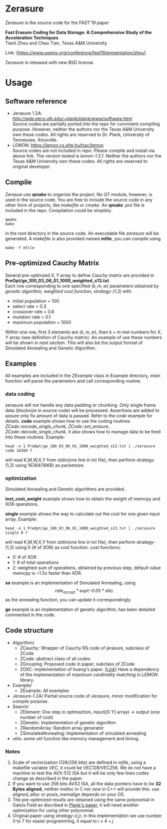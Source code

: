 # Zerasure
Zerasure is the source code for the FAST'19 paper

**Fast Erasure Coding for Data Storage: A Comprehensive Study of the Acceleration Techniques**  
Tianli Zhou and Chao Tian, Texas A&M University

Link: [https://www.usenix.org/conference/fast19/presentation/zhou]

Zerasure is released with new BSD license.

# Usage
## Software reference
- Jerasure 1.2A: 
http://web.eecs.utk.edu/~plank/plank/www/software.html  
Source codes are partially ported into the repo for convinient compiling purpose. However, neither the authors nor the Texas A&M University own these codes. All rights are reserved to Dr. Plank, University of Tennessee, Knoxville.
- LEMON:
https://lemon.cs.elte.hu/trac/lemon  
Source codes are not included in repo. Please compile and install via above link. The version tested is *lemon-1.3.1*. Neither the authors nor the Texas A&M University own these codes. All rights are reserved to original developer.

## Compile
Zerasue use **qmake** to organize the project. No *QT* module, however, is used in the source code. You are free to include the source code in any other form of projects, like *makefile* or *cmake*.
An **qmake** *.pro* file is included in the repo. Compilation could be simplely:
~~~~
qmake
make
~~~~
in the root directory in the source code. An executable file *zerasure* will be generated.
A *makefile* is also provided named **mfile**, you can compile using
~~~
make -f mfile
~~~

## Pre-optimized Cauchy Matrix
Several pre-optimzed $X,Y$ array to define *Cauchy matrix* are provided in **PreOpt/ge_100_03_06_01_1000_weighted_s13.txt**.  
Each row corresponding to one specified $(k,m,w)$ parameters obtained by *genetic algorithm, weighted cost function, strategy-(1,3)* with

- initial population = 100
- select rate = 0.3
- crossover rate = 0.6
- mutation rate = 0.1
- maximum population = 1000

Within one row, first 3 elements are $(k,m,w)$, then $k+m$ rest numbers for $X,Y$ array (see definition of Cauchy matrix). An example of use these numbers will be shown in next section.
This will also be the output format of Simulated Annealing and Genetic Algorithm.

## Examples
All examples are included in the *ZExample* class in Example directory, *main* function will parse the parameters and call corresponding routine.

### data coding 
zerasure will not handle any data padding or chunking. Only single frame data (blocksize in source code) will be processed. Assertions are added to assure only fix amount of data is passed. Refer to the *code* example for details. 
**code** example shows how to use the coding routines *ZCode::encode_single_chunk, ZCode::set_erasure, ZCode::decode_single_chunk*, it also shows how to manage data to be feed into these routines.
Example:
~~~
head -n 1 PreOpt/ge_100_03_06_01_1000_weighted_s13.txt | ./zerasure code 16384 7
~~~
will read K,M,W,X,Y from stdin(one line in txt file), then perform strategy-(1,3) using 16384(16KB) as packetsize.

### optimization
Simulated Annealing and Genetic algorithms are provided.

**test_cost_weight** example shows how to obtain the weight of memcpy and XOR operations.

**single** example shows the way to calculate out the cost for one given input array.
Example:
~~~
head -n 1 PreOpt/ge_100_03_06_01_1000_weighted_s13.txt | ./zerasure single 0 7
~~~
will read K,M,W,X,Y from stdin(one line in txt file), then perform strategy-(1,3) using 0 (# of XOR) as cost function.
cost functions:

- 0: # of XOR
- 1: # of total operations
- 2: weighted sum of operations, obtained by previous step, default value memcpy is ~1.5x faster than XOR.


**sa** example is an implementation of Simulated Annealing, using
$$rate_{accept} * exp(-0.05*idx)$$
as the annealing function, you can update it correspondingly.

**ge** example is an implementation of genetic algorithm, has been detailed commented in the code. 

## Code structure
- Algorithm/
    - ZCauchy: Wrapper of Cauchy RS code of jerasure, subclass of ZCode
    - ZCode: abstract class of all codes
    - ZGrouping: Proposed code in paper, subclass of ZCode
    - ZOXC: implementation of huang's paper. [(Link)](https://www.microsoft.com/en-us/research/wp-content/uploads/2016/11/On-Optimizing-XOR-Based-Codes-for-Fault-Tolerant-Storage-Applications.pdf) Have a dependency of the implementation of *maximum cardinality matching* in *LEMON* library.
- Example/
    - ZExample: All examples
- Jerasure-1.2A/
    Partial source code of Jerasure, minor modification for compile purpose.
- Search/
    - ZElement: One step in optimaztion, input([X Y] array) -> output (one number of cost)
    - ZGenetic: Implementation of genetic algorithm 
    - ZRandomArray: Random array generator
    - ZSimulatedAnnealing: Implementation of simulated annealing
- utils: some util function like memory management and timing.

### Notes
1. Scale of vectorization (128/256 bits) are defined in *mfile*, using a makefile variable *VEC*, it could be VEC128/VEC256. We do not have a machine to test the AVX-512 ISA but it will be only few lines codes change as described in the paper.
2. If you want to use 256 bits AVX2 ISA, all the data pointers have to be **32 Bytes aligned**, neither *malloc* in C nor *new* in C++ will provide this. use *aligned_alloc* or *posix_memalign* depends on your OS.
3. The pre-optimized results are obtained using the same polynomial in Galois Field as discribed in [Plank's paper](https://web.eecs.utk.edu/~plank/plank/papers/CS-08-627.pdf), it will need another optimization for using other polynomial.
4. Original paper using *strategy-(i,j)*, in this implementation we use number 0 to 7 for easier programming, it equal to $i\times 4+j$
